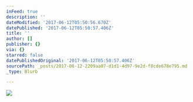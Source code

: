 ```yaml
---
inFeed: true
description: ''
dateModified: '2017-06-12T05:50:56.670Z'
datePublished: '2017-06-12T05:50:57.406Z'
title: ''
author: []
publisher: {}
via: {}
starred: false
datePublishedOriginal: '2017-06-12T05:50:57.406Z'
sourcePath: _posts/2017-06-12-2209aa07-d1d1-4d97-9e2d-f8cde678e795.md
_type: Blurb

---
```

![](https://the-grid-user-content.s3-us-west-2.amazonaws.com/f62c9874-69f3-4a18-8758-393d2d4e50bc.jpg)